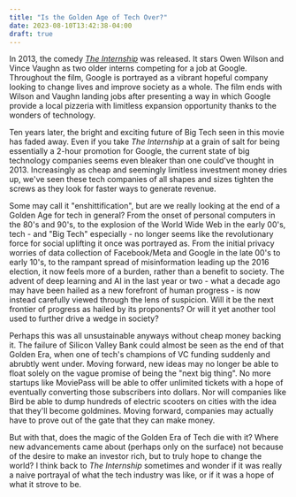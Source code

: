 ```yaml
---
title: "Is the Golden Age of Tech Over?"
date: 2023-08-10T13:42:38-04:00
draft: true
---
```


In 2013, the comedy [*The Internship*](https://en.wikipedia.org/wiki/The_Internship) was released. It stars Owen Wilson and Vince Vaughn as two older interns competing for a job at Google. Throughout the film, Google is portrayed as a vibrant hopeful company looking to change lives and improve society as a whole. The film ends with Wilson and Vaughn landing jobs after presenting a way in which Google provide a local pizzeria with limitless expansion opportunity thanks to the wonders of technology.

Ten years later, the bright and exciting future of Big Tech seen in this movie has faded away. Even if you take *The Internship* at a grain of salt for being essentially a 2-hour promotion for Google, the current state of big technology companies seems even bleaker than one could've thought in 2013. Increasingly as cheap and seemingly limitless investment money dries up, we've seen these tech companies of all shapes and sizes tighten the screws as they look for faster ways to generate revenue.

Some may call it "enshittification", but are we really looking at the end of a Golden Age for tech in general? From the onset of personal computers in the 80's and 90's, to the explosion of the World Wide Web in the early 00's, tech - and "Big Tech" especially - no longer seems like the revolutionary force for social uplifting it once was portrayed as. From the initial privacy worries of data collection of Facebook/Meta and Google in the late 00's to early 10's, to the rampant spread of misinformation leading up the 2016 election, it now feels more of a burden, rather than a benefit to society. The advent of deep learning and AI in the last year or two - what a decade ago may have been hailed as a new forefront of human progress - is now instead carefully viewed through the lens of suspicion. Will it be the next frontier of progress as hailed by its proponents? Or will it yet another tool used to further drive a wedge in society?

Perhaps this was all unsustainable anyways without cheap money backing it. The failure of Silicon Valley Bank could almost be seen as the end of that Golden Era, when one of tech's champions of VC funding suddenly and abrubtly went under. Moving forward, new ideas may no longer be able to float solely on the vague promise of being the "next big thing". No more startups like MoviePass will be able to offer unlimited tickets with a hope of eventually converting those subscribers into dollars. Nor will companies like Bird be able to dump hundreds of electric scooters on cities with the idea that they'll become goldmines. Moving forward, companies may actually have to prove out of the gate that they can make money.

But with that, does the magic of the Golden Era of Tech die with it? Where new advancements came about (perhaps only on the surface) not because of the desire to make an investor rich, but to truly hope to change the world? I think back to *The Internship* sometimes and wonder if it was really a naive portrayal of what the tech industry was like, or if it was a hope of what it strove to be.

